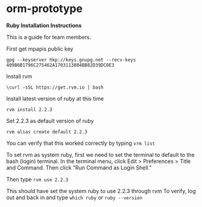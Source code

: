 # orm-prototype

**Ruby Installation Instructions**

This is a guide for team members.

First get mpapis public key

```
gpg --keyserver hkp://keys.gnupg.net --recv-keys 409B6B1796C275462A1703113804BB82D39DC0E3
```

Install rvm

```
\curl -sSL https://get.rvm.io | bash
```

Install latest version of ruby at this time

```
rvm install 2.2.3
```

Set 2.2.3 as default version of ruby

```
rvm alias create default 2.2.3
```

You can verify that this worked correctly by typing `vrm list`

To set rvm as system ruby, first we need to set the terminal to default to the bash (login) terminal. In the terminal menu, click Edit > Preferences > Title and Command. Then click "Run Command as Login Shell."

Then type
```rvm use 2.2.3```

This should have set the system ruby to use 2.2.3 through rvm
To verify, log out and back in and type  `which ruby` or `ruby --version`
